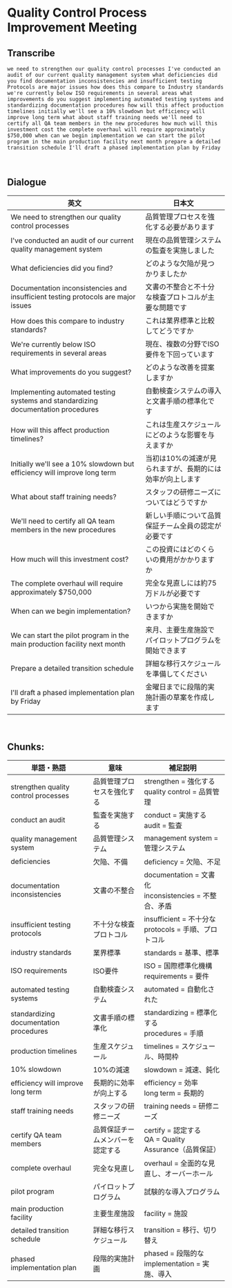 # Quality Control Process Improvement Meeting

## Transcribe
```
we need to strengthen our quality control processes I've conducted an audit of our current quality management system what deficiencies did you find documentation inconsistencies and insufficient testing Protocols are major issues how does this compare to Industry standards we're currently below ISO requirements in several areas what improvements do you suggest implementing automated testing systems and standardizing documentation procedures how will this affect production timelines initially we'll see a 10% slowdown but efficiency will improve long term what about staff training needs we'll need to certify all QA team members in the new procedures how much will this investment cost the complete overhaul will require approximately $750,000 when can we begin implementation we can start the pilot program in the main production facility next month prepare a detailed transition schedule I'll draft a phased implementation plan by Friday
```

<br>

## Dialogue

| 英文 | 日本文 |
|------|--------|
| We need to strengthen our quality control processes | 品質管理プロセスを強化する必要があります |
| I've conducted an audit of our current quality management system | 現在の品質管理システムの監査を実施しました |
| What deficiencies did you find? | どのような欠陥が見つかりましたか |
| Documentation inconsistencies and insufficient testing protocols are major issues | 文書の不整合と不十分な検査プロトコルが主要な問題です |
| How does this compare to industry standards? | これは業界標準と比較してどうですか |
| We're currently below ISO requirements in several areas | 現在、複数の分野でISO要件を下回っています |
| What improvements do you suggest? | どのような改善を提案しますか |
| Implementing automated testing systems and standardizing documentation procedures | 自動検査システムの導入と文書手順の標準化です |
| How will this affect production timelines? | これは生産スケジュールにどのような影響を与えますか |
| Initially we'll see a 10% slowdown but efficiency will improve long term | 当初は10%の減速が見られますが、長期的には効率が向上します |
| What about staff training needs? | スタッフの研修ニーズについてはどうですか |
| We'll need to certify all QA team members in the new procedures | 新しい手順について品質保証チーム全員の認定が必要です |
| How much will this investment cost? | この投資にはどのくらいの費用がかかりますか |
| The complete overhaul will require approximately $750,000 | 完全な見直しには約75万ドルが必要です |
| When can we begin implementation? | いつから実施を開始できますか |
| We can start the pilot program in the main production facility next month | 来月、主要生産施設でパイロットプログラムを開始できます |
| Prepare a detailed transition schedule | 詳細な移行スケジュールを準備してください |
| I'll draft a phased implementation plan by Friday | 金曜日までに段階的実施計画の草案を作成します |

<br>

## **Chunks:**

| 単語・熟語 | 意味 | 補足説明 |
|---|---|---|
| strengthen quality control processes | 品質管理プロセスを強化する | strengthen = 強化する<br>quality control = 品質管理 |
| conduct an audit | 監査を実施する | conduct = 実施する<br>audit = 監査 |
| quality management system | 品質管理システム | management system = 管理システム |
| deficiencies | 欠陥、不備 | deficiency = 欠陥、不足 |
| documentation inconsistencies | 文書の不整合 | documentation = 文書化<br>inconsistencies = 不整合、矛盾 |
| insufficient testing protocols | 不十分な検査プロトコル | insufficient = 不十分な<br>protocols = 手順、プロトコル |
| industry standards | 業界標準 | standards = 基準、標準 |
| ISO requirements | ISO要件 | ISO = 国際標準化機構<br>requirements = 要件 |
| automated testing systems | 自動検査システム | automated = 自動化された |
| standardizing documentation procedures | 文書手順の標準化 | standardizing = 標準化する<br>procedures = 手順 |
| production timelines | 生産スケジュール | timelines = スケジュール、時間枠 |
| 10% slowdown | 10%の減速 | slowdown = 減速、鈍化 |
| efficiency will improve long term | 長期的に効率が向上する | efficiency = 効率<br>long term = 長期的 |
| staff training needs | スタッフの研修ニーズ | training needs = 研修ニーズ |
| certify QA team members | 品質保証チームメンバーを認定する | certify = 認定する<br>QA = Quality Assurance（品質保証） |
| complete overhaul | 完全な見直し | overhaul = 全面的な見直し、オーバーホール |
| pilot program | パイロットプログラム | 試験的な導入プログラム |
| main production facility | 主要生産施設 | facility = 施設 |
| detailed transition schedule | 詳細な移行スケジュール | transition = 移行、切り替え |
| phased implementation plan | 段階的実施計画 | phased = 段階的な<br>implementation = 実施、導入 |
